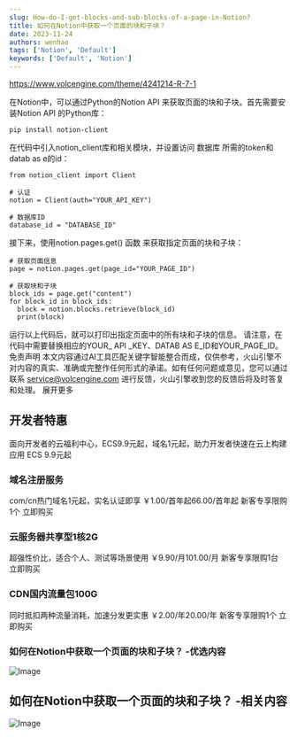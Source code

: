 ```yaml
---
slug: How-do-I-get-blocks-and-sub-blocks-of-a-page-in-Notion?
title: 如何在Notion中获取一个页面的块和子块？
date: 2023-11-24
authors: wenhao
tags: ['Notion', 'Default']
keywords: ['Default', 'Notion']
---
```

https://www.volcengine.com/theme/4241214-R-7-1 

在Notion中，可以通过Python的Notion  API 来获取页面的块和子块。首先需要安装Notion  API 的Python库： 
```plain text
pip install notion-client

```
在代码中引入notion_client库和相关模块，并设置访问 数据库 所需的token和datab as e的id： 
```plain text
from notion_client import Client

# 认证
notion = Client(auth="YOUR_API_KEY")

# 数据库ID
database_id = "DATABASE_ID"

```
接下来，使用notion.pages.get() 函数 来获取指定页面的块和子块： 
```plain text
# 获取页面信息
page = notion.pages.get(page_id="YOUR_PAGE_ID")

# 获取块和子块
block_ids = page.get("content")
for block_id in block_ids:
  block = notion.blocks.retrieve(block_id)
  print(block)

```
运行以上代码后，就可以打印出指定页面中的所有块和子块的信息。 
请注意，在代码中需要替换相应的YOUR_ API _KEY、DATAB AS E_ID和YOUR_PAGE_ID。 
免责声明 
本文内容通过AI工具匹配关键字智能整合而成，仅供参考，火山引擎不对内容的真实、准确或完整作任何形式的承诺。如有任何问题或意见，您可以通过联系 service@volcengine.com 进行反馈，火山引擎收到您的反馈后将及时答复和处理。 
展开更多 
## 开发者特惠

<!-- truncate -->

面向开发者的云福利中心，ECS9.9元起，域名1元起，助力开发者快速在云上构建应用 
ECS 9.9元起 
### 域名注册服务

com/cn热门域名1元起，实名认证即享 
￥1.00/首年起66.00/首年起 
新客专享限购1个 
立即购买 
### 云服务器共享型1核2G

超强性价比，适合个人、测试等场景使用 
￥9.90/月101.00/月 
新客专享限购1台 
立即购买 
### CDN国内流量包100G

同时抵扣两种流量消耗，加速分发更实惠 
￥2.00/年20.00/年 
新客专享限购1个 
立即购买 
### 如何在Notion中获取一个页面的块和子块？ -优选内容

![Image](https://prod-files-secure.s3.us-west-2.amazonaws.com/b0012720-ccd1-41ef-9ca9-02f55a45f30f/d4b739fb-0c2c-484c-b937-65e002f80bbd/not-found.png?X-Amz-Algorithm=AWS4-HMAC-SHA256&X-Amz-Content-Sha256=UNSIGNED-PAYLOAD&X-Amz-Credential=AKIAT73L2G45HZZMZUHI%2F20231125%2Fus-west-2%2Fs3%2Faws4_request&X-Amz-Date=20231125T062348Z&X-Amz-Expires=3600&X-Amz-Signature=5ba8881db3c6dbdfd9956540cb8263008fa0dc89d150f3f3931dfed45627cbc2&X-Amz-SignedHeaders=host&x-id=GetObject)
## 如何在Notion中获取一个页面的块和子块？ -相关内容

<!-- truncate -->

![Image](https://prod-files-secure.s3.us-west-2.amazonaws.com/b0012720-ccd1-41ef-9ca9-02f55a45f30f/cbeff860-fc07-49bd-be12-71d923c3c679/tos_9612be7c201bf8352f658220da6c7644.jpeg?X-Amz-Algorithm=AWS4-HMAC-SHA256&X-Amz-Content-Sha256=UNSIGNED-PAYLOAD&X-Amz-Credential=AKIAT73L2G45HZZMZUHI%2F20231125%2Fus-west-2%2Fs3%2Faws4_request&X-Amz-Date=20231125T062348Z&X-Amz-Expires=3600&X-Amz-Signature=d5c6c8bebca9621e2b4a99e237c64d0558a49eedbf0a484f77dc5f8aded8d657&X-Amz-SignedHeaders=host&x-id=GetObject)
